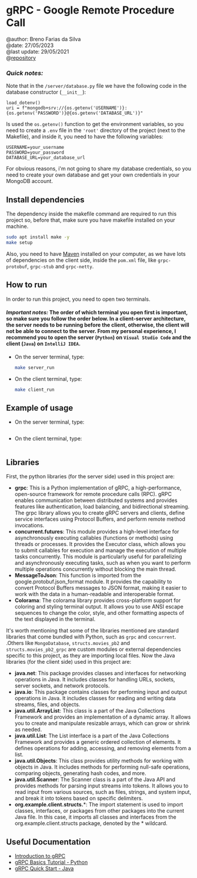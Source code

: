 # gRPC - Google Remote Procedure Call
@author: Breno Farias da Silva    
@date: 27/05/2023  
@last update: 29/05/2021  
@[repository](https://github.com/BrenoFariasdaSilva/University/tree/main/Distributed%20Systems/Activity%2004%20-%20gRPC)  

### ***Quick notes:*** 
Note that in the ```/server/database.py``` file we have the following code in the database constructor (```__init__```):

    load_dotenv()
    uri = f"mongodb+srv://{os.getenv('USERNAME')}:{os.getenv('PASSWORD')}@{os.getenv('DATABASE_URL')}"
        
Is used the ```os.getenv()``` function to get the environment variables, so you need to create a ```.env``` file in the ```'root'``` directory of the project (next to the Makefile), and inside it, you need to have the following variables:

    USERNAME=your_username
    PASSWORD=your_password
    DATABASE_URL=your_database_url

For obvious reasons, i'm not going to share my database credentials, so you need to create your own database and get your own credentials in your MongoDB account.

## Install dependencies
The dependency inside the makefile command are required to run this project so, before that, make sure you have makefile installed on your machine.
```bash
sudo apt install make -y
make setup
```
Also, you need to have [Maven](https://maven.apache.org/) installed on your computer, as we have lots of dependencies on the client side, inside the ```pom.xml``` file, like `grpc-protobuf`, `grpc-stub` and `grpc-netty`.  

## How to run
In order to run this project, you need to open two terminals.
#### ***Important notes:*** The order of which terminal you open first is important, so make sure you follow the order below.  In a client-server architecture, the server needs to be running before the client, otherwise, the client will not be able to connect to the server. From my personal experience, I recommend you to open the server (`Python`) on `Visual Studio Code` and the client (`Java`) on `IntelliJ IDEA`.
* On the server terminal, type:  
    ```bash
    make server_run
    ```
* On the client terminal, type:  
    ```bash 
    make client_run
    ```
## Example of usage
* On the server terminal, type:  
    ```bash
    
    ```
* On the client terminal, type:   
    ```bash

    ```
## Libraries
First, the python libraries (for the server side) used in this project are:
- **grpc**: This is a Python implementation of gRPC, a high-performance, open-source framework for remote procedure calls (RPC). gRPC enables communication between distributed systems and provides features like authentication, load balancing, and bidirectional streaming. The grpc library allows you to create gRPC servers and clients, define service interfaces using Protocol Buffers, and perform remote method invocations.
- **concurrent.futures**: This module provides a high-level interface for asynchronously executing callables (functions or methods) using threads or processes. It provides the Executor class, which allows you to submit callables for execution and manage the execution of multiple tasks concurrently. This module is particularly useful for parallelizing and asynchronously executing tasks, such as when you want to perform multiple operations concurrently without blocking the main thread.
- **MessageToJson**: This function is imported from the google.protobuf.json_format module. It provides the capability to convert Protocol Buffers messages to JSON format, making it easier to work with the data in a human-readable and interoperable format.
- **Colorama**: The colorama library provides cross-platform support for coloring and styling terminal output. It allows you to use ANSI escape sequences to change the color, style, and other formatting aspects of the text displayed in the terminal.
 
It's worth mentioning that some of the libraries mentioned are standard libraries that come bundled with Python, such as `grpc` and `concurrent`. .Others like `MongoDatabase`, `structs.movies_pb2` and `structs.movies_pb2_grpc` are custom modules or external dependencies specific to this project, as they are importing local files.
Now the Java libraries (for the client side) used in this project are:

- **java.net**: This package provides classes and interfaces for networking operations in Java. It includes classes for handling URLs, sockets, server sockets, and network protocols.
- **java.io**: This package contains classes for performing input and output operations in Java. It includes classes for reading and writing data streams, files, and objects.
- **java.util.ArrayList**: This class is a part of the Java Collections Framework and provides an implementation of a dynamic array. It allows you to create and manipulate resizable arrays, which can grow or shrink as needed.
- **java.util.List**: The List interface is a part of the Java Collections Framework and provides a generic ordered collection of elements. It defines operations for adding, accessing, and removing elements from a list.
- **java.util.Objects**: This class provides utility methods for working with objects in Java. It includes methods for performing null-safe operations, comparing objects, generating hash codes, and more.
- **java.util.Scanner**: The Scanner class is a part of the Java API and provides methods for parsing input streams into tokens. It allows you to read input from various sources, such as files, strings, and system input, and break it into tokens based on specific delimiters.
- **org.example.client.structs.***: The import statement is used to import classes, interfaces, or packages from other packages into the current Java file. In this case, it imports all classes and interfaces from the org.example.client.structs package, denoted by the * wildcard.

## Useful Documentation
* [Introduction to gRPC](https://grpc.io/docs/what-is-grpc/introduction/)
* [gRPC Basics Tutorial - Python](https://grpc.io/docs/languages/python/basics/)
* [gRPC Quick Start - Java](https://grpc.io/docs/languages/java/quickstart/)